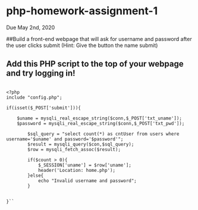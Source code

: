 # php-homework-assignment-1
Due May 2nd, 2020

##Build a front-end webpage that will ask for username and password after the user clicks submit (Hint: Give the button the name submit)
## Add this PHP script to the top of your webpage and try logging in!

```

<?php
include "config.php";

if(isset($_POST['submit'])){

    $uname = mysqli_real_escape_string($conn,$_POST['txt_uname']);
    $password = mysqli_real_escape_string($conn,$_POST['txt_pwd']);

        $sql_query = "select count(*) as cntUser from users where username='$uname' and password='$password'";
        $result = mysqli_query($con,$sql_query);
        $row = mysqli_fetch_assoc($result);

        if($count > 0){
            $_SESSION['uname'] = $row['uname'];
            header('Location: home.php');
        }else{
            echo "Invalid username and password";
        }


}``

